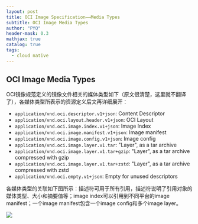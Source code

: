 ```yaml
---
layout: post
title: OCI Image Specification——Media Types
subtitle: OCI Image Media Types
author: "PYQ"
header-mask: 0.3
mathjax: true
catalog: true
tags:
  - cloud native
---
```


## OCI Image Media Types

OCI镜像规范定义的镜像文件相关的媒体类型如下（原文很清楚，这里就不翻译了），各媒体类型所表示的资源定义后文再详细展开：

- `application/vnd.oci.descriptor.v1+json`: Content Descriptor
- `application/vnd.oci.layout.header.v1+json`: OCI Layout
- `application/vnd.oci.image.index.v1+json`: Image Index
- `application/vnd.oci.image.manifest.v1+json`: Image manifest
- `application/vnd.oci.image.config.v1+json`: Image config
- `application/vnd.oci.image.layer.v1.tar`: "Layer", as a tar archive
- `application/vnd.oci.image.layer.v1.tar+gzip`: "Layer", as a tar archive compressed with gzip
- `application/vnd.oci.image.layer.v1.tar+zstd`: "Layer", as a tar archive compressed with zstd
- `application/vnd.oci.empty.v1+json`: Empty for unused descriptors

各媒体类型的关联如下图所示：描述符可用于所有引用，描述符说明了引用对象的媒体类型、大小和摘要值等；image index可以引用到不同平台的image manifest；一个image manifest包含一个image config和多个image layer。

<img src="https://github.com/opencontainers/image-spec/raw/main/img/media-types.png"> 
